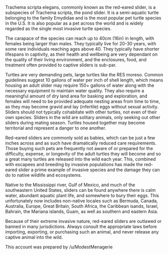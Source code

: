 Trachema scripta elegans, commonly known as the red-eared slider, is a subspecies of Trachema scripta, the pond slider. It is a semi-aquatic turtle belonging to the family Emydidae and is the most popular pet turtle species in the U.S. It is also popular as a pet across the world and is widely regarded as the single most invasive turtle species.

The carapace of the species can reach up to 40cm (16in) in length, with females being larger than males. They typically live for 20-30 years, with some rare individuals reaching ages above 40. They typically have shorter lifespans in captivity, as their health and wellbeing are very dependant on the quality of their living environment, and the enclosures, food, and treatment often provided to captive sliders is sub-par.

Turtles are very demanding pets, large turtles like the RES moreso. Common guidelines suggest 10 gallons of water per inch of shell length, which means housing an adult slider may require 150+ gallons of water along with the necessary equipment to maintain water quality. They also require a meaningful amount of dry land area for basking and exploration, and females will need to be provided adequate nesting areas from time to time, as they may become gravid and lay (infertile) eggs without sexual activity. Sliders should not typically cohabitate with other turtles, not even of their own species. Sliders in the wild are solitary animals, only seeking out other sliders during mating season. Turtles housed together may become territorial and represent a danger to one another.

Red-eared sliders are commonly sold as babies, which can be just a few inches across and as such have dramatically reduced care requirements. Those buying such pets are frequently not aware of or prepared for the difficulty, expense, or longevity of the adult turtles they will become and so a great many turtles are released into the wild each year. This, combined with escapees and breeding by invasive populations has made the red-eared slider a prime example of invasive species and the damage they can do to native wildlife and ecosystems. 

Native to the Mississippi river, Gulf of Mexico, and much of the southeastern United States, sliders can be found anywhere there is calm water, abundant aquatic plant life, and somewhere to bury their eggs. This unfortunately now includes non-native locales such as Bermuda, Canada, Australia, Europe, Great Britain, South Africa, the Caribbean isands, Israel, Bahrain, the Mariana islands, Guam, as well as southern and eastern Asia.

Because of their extreme invasive nature, red-eared sliders are outlawed or banned in many jurisdictions. Always consult the appropriate laws before importing, exporting, or purchasing such an animal, and never release any captive animal into the wild.

This account was prepared by /u/ModestMenagerie